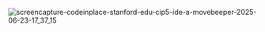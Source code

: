 ![screencapture-codeinplace-stanford-edu-cip5-ide-a-movebeeper-2025-06-23-17_37_15](https://github.com/user-attachments/assets/97276e19-a27d-4206-af99-5f42462da4af)
